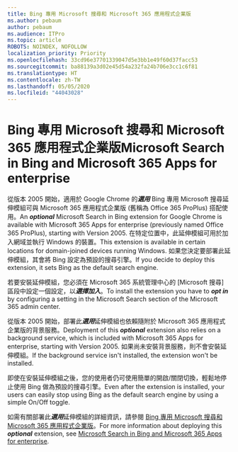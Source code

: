 ```yaml
---
title: Bing 專用 Microsoft 搜尋和 Microsoft 365 應用程式企業版
ms.author: pebaum
author: pebaum
ms.audience: ITPro
ms.topic: article
ROBOTS: NOINDEX, NOFOLLOW
localization_priority: Priority
ms.openlocfilehash: 33cd96e37701339047d5e3bb1e49f60d37facc53
ms.sourcegitcommit: ba88139a3d02e45d54a232fa24b706e3cc1c6f81
ms.translationtype: HT
ms.contentlocale: zh-TW
ms.lasthandoff: 05/05/2020
ms.locfileid: "44043028"
---
```

# <a name="microsoft-search-in-bing-and-microsoft-365-apps-for-enterprise"></a><span data-ttu-id="afdca-102">Bing 專用 Microsoft 搜尋和 Microsoft 365 應用程式企業版</span><span class="sxs-lookup"><span data-stu-id="afdca-102">Microsoft Search in Bing and Microsoft 365 Apps for enterprise</span></span>

<span data-ttu-id="afdca-103">從版本 2005 開始，適用於 Google Chrome 的***選用*** Bing 專用 Microsoft 搜尋延伸模組可與 Microsoft 365 應用程式企業版 (舊稱為 Office 365 ProPlus) 搭配使用。</span><span class="sxs-lookup"><span data-stu-id="afdca-103">An ***optional*** Microsoft Search in Bing extension for Google Chrome is available with Microsoft 365 Apps for enterprise (previously named Office 365 ProPlus), starting with Version 2005.</span></span> <span data-ttu-id="afdca-104">在特定位置中，此延伸模組可用於加入網域並執行 Windows 的裝置。</span><span class="sxs-lookup"><span data-stu-id="afdca-104">This extension is available in certain locations for domain-joined devices running Windows.</span></span> <span data-ttu-id="afdca-105">如果您決定要部署此延伸模組，其會將 Bing 設定為預設的搜尋引擎。</span><span class="sxs-lookup"><span data-stu-id="afdca-105">If you decide to deploy this extension, it sets Bing as the default search engine.</span></span>

<span data-ttu-id="afdca-106">若要安裝延伸模組，您必須在 Microsoft 365 系統管理中心的 [Microsoft 搜尋] 區段中設定一個設定，以***選擇加入***。</span><span class="sxs-lookup"><span data-stu-id="afdca-106">To install the extension you have to ***opt in*** by configuring a setting in the Microsoft Search section of the Microsoft 365 admin center.</span></span>

<span data-ttu-id="afdca-107">從版本 2005 開始，部署此***選用***延伸模組也依賴隨附於 Microsoft 365 應用程式企業版的背景服務。</span><span class="sxs-lookup"><span data-stu-id="afdca-107">Deployment of this ***optional*** extension also relies on a background service, which is included with Microsoft 365 Apps for enterprise, starting with Version 2005.</span></span> <span data-ttu-id="afdca-108">如果尚未安裝背景服務，則不會安裝延伸模組。</span><span class="sxs-lookup"><span data-stu-id="afdca-108">If the background service isn't installed, the extension won't be installed.</span></span>

<span data-ttu-id="afdca-109">即使在安裝延伸模組之後，您的使用者仍可使用簡單的開啟/關閉切換，輕鬆地停止使用 Bing 做為預設的搜尋引擎。</span><span class="sxs-lookup"><span data-stu-id="afdca-109">Even after the extension is installed, your users can easily stop using Bing as the default search engine by using a simple On/Off toggle.</span></span>

<span data-ttu-id="afdca-110">如需有關部署此***選用***延伸模組的詳細資訊，請參閱 [Bing 專用 Microsoft 搜尋和 Microsoft 365 應用程式企業版](https://docs.microsoft.com/deployoffice/microsoft-search-bing)。</span><span class="sxs-lookup"><span data-stu-id="afdca-110">For more information about deploying this ***optional*** extension, see [Microsoft Search in Bing and Microsoft 365 Apps for enterprise](https://docs.microsoft.com/deployoffice/microsoft-search-bing).</span></span>